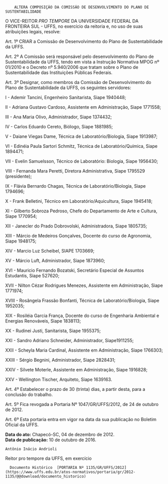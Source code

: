         ALTERA COMPOSIÇÃO DA COMISSÃO DE DESENVOLVIMENTO DO PLANO DE SUSTENTABILIDADE  

O VICE-REITOR *PRO TEMPORE* DA UNIVERSIDADE FEDERAL DA FRONTEIRA SUL - UFFS, no exercício da reitoria e, no uso de suas atribuições legais, resolve:

 Art. 1º CRIAR a Comissão de Desenvolvimento do Plano de Sustentabilidade da UFFS.

 Art. 2º A Comissão será responsável pelo desenvolvimento do Plano de Sustentabilidade da UFFS, tendo em vista a Instrução Normativa MPOG nº 01/2010 e o Decreto nº 5.940/2006 que tratam sobre o Plano de Sustentabilidade das Instituições Públicas Federais.

 Art. 3º Designar, como membros da Comissão de Desenvolvimento do Plano de Sustentabilidade da UFFS, os seguintes servidores:

 I - Ademir Tancini, Engenheiro Sanitarista, Siape 1940448;

 II - Adriana Gustavo Cardoso, Assistente em Administração, Siape 1771558;

 III - Ana Maria Olivo, Administrador, Siape 1374432;

 IV - Carlos Eduardo Cereto, Biólogo, Siape 1881985;

 V - Daiane Viegas Dame, Técnica de Laboratório/Biologia, Siape 1913987;

 VI - Edinéia Paula Sartori Schmitz, Técnica de Laboratório/Química, Siape 1894471;

 VII - Evelin Samuelsson, Técnico de Laboratório: Biologia, Siape 1956430;

 VIII - Fernanda Mara Peretti, Diretora Administrativa, Siape 1795529 (presidente);

 IX - Flávia Bernardo Chagas, Técnica de Laboratório/Biologia, Siape 1794696;

 X - Frank Belletini, Técnico em Laboratório/Aquicultura, Siape 1945418;

 XI - Gilberto Sobroza Pedroso, Chefe do Departamento de Arte e Cultura, Siape 1770954;

 XII - Janecler do Prado Dobrovolski, Administradora, Siape 1805735;

 XIII - Márcio de Medeiros Gonçalves, Docente do curso de Agronomia, Siape 1948175;

 XIV - Marcio Luz Scheibel, SIAPE 1703669;

 XV - Márcio Luft, Administrador, Siape 1873960;

 XVI - Mauricio Fernando Bozatski, Secretário Especial de Assuntos Estudantis, Siape 527620;

 XVII - Nilton Cézar Rodrigues Menezes, Assistente em Administração, Siape 1771974;

 XVIII - Rosângela Frassão Bonfanti, Técnica de Laboratório/Biologia, Siape 1952035;

 XIX - Rosiléia Garcia França, Docente do curso de Engenharia Ambiental e Energias Renováveis, Siape 1838113;

 XX - Rudinei Justi, Sanitarista, Siape 1955375;

 XXI - Sandro Adriano Schneider, Administrador, Siape1911255;

 XXII - Scheyla Maria Cardinal, Assistente em Administração, Siape 1766303;

 XXIII - Sérgio Begnini, Administrador, Siape 2828431;

 XXIV - Silvete Moterle, Assistente em Administração, Siape 1916828;

 XXV - Wellington Tischer, Arquiteto, Siape 1639163.

 Art. 4º Estabelecer o prazo de 30 (trinta) dias, a partir desta, para a conclusão do trabalho.

 Art. 5º Fica revogada a Portaria Nº 1047/GR/UFFS/2012, de 24 de outubro de 2012.

 Art. 6º Esta portaria entra em vigor na data da sua publicação no Boletim Oficial da UFFS.

  

   **Data do ato:** Chapecó-SC, 04 de dezembro de 2012.   
 **Data de publicação:**  10 de outubro de 2016. 

    Antônio Inácio Andrioli   
 Reitor pro tempore da UFFS, em exercício 

      Documento Histórico  [PORTARIA Nº 1135/GR/UFFS/2012](https://www.uffs.edu.br/atos-normativos/portaria/gr/2012-1135/@@download/documento_historico)     
      